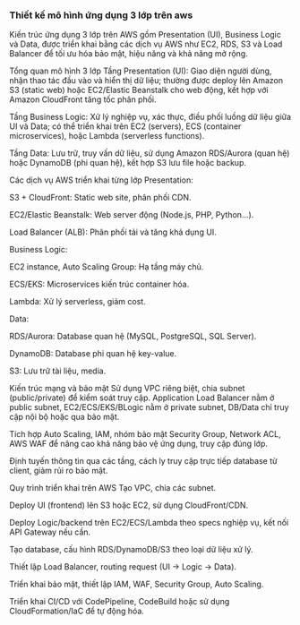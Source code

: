 ### Thiết kế mô hình ứng dụng 3 lớp trên aws

Kiến trúc ứng dụng 3 lớp trên AWS gồm Presentation (UI), Business Logic và Data, được triển khai bằng các dịch vụ AWS như EC2, RDS, S3 và Load Balancer để tối ưu hóa bảo mật, hiệu năng và khả năng mở rộng.

Tổng quan mô hình 3 lớp
Tầng Presentation (UI): Giao diện người dùng, nhận thao tác đầu vào và hiển thị dữ liệu; thường được deploy lên Amazon S3 (static web) hoặc EC2/Elastic Beanstalk cho web động, kết hợp với Amazon CloudFront tăng tốc phân phối.

Tầng Business Logic: Xử lý nghiệp vụ, xác thực, điều phối luồng dữ liệu giữa UI và Data; có thể triển khai trên EC2 (servers), ECS (container microservices), hoặc Lambda (serverless functions).

Tầng Data: Lưu trữ, truy vấn dữ liệu, sử dụng Amazon RDS/Aurora (quan hệ) hoặc DynamoDB (phi quan hệ), kết hợp S3 lưu file hoặc backup.

Các dịch vụ AWS triển khai từng lớp
Presentation:

S3 + CloudFront: Static web site, phân phối CDN.

EC2/Elastic Beanstalk: Web server động (Node.js, PHP, Python...).

Load Balancer (ALB): Phân phối tải và tăng khả dụng UI.

Business Logic:

EC2 instance, Auto Scaling Group: Hạ tầng máy chủ.

ECS/EKS: Microservices kiến trúc container hóa.

Lambda: Xử lý serverless, giảm cost.

Data:

RDS/Aurora: Database quan hệ (MySQL, PostgreSQL, SQL Server).

DynamoDB: Database phi quan hệ key-value.

S3: Lưu trữ tài liệu, media.

Kiến trúc mạng và bảo mật
Sử dụng VPC riêng biệt, chia subnet (public/private) để kiểm soát truy cập. Application Load Balancer nằm ở public subnet, EC2/ECS/EKS/BLogic nằm ở private subnet, DB/Data chỉ truy cập nội bộ hoặc qua bảo mật.

Tích hợp Auto Scaling, IAM, nhóm bảo mật Security Group, Network ACL, AWS WAF để nâng cao khả năng bảo vệ ứng dụng, truy cập đúng lớp.

Định tuyến thông tin qua các tầng, cách ly truy cập trực tiếp database từ client, giảm rủi ro bảo mật.

Quy trình triển khai trên AWS
Tạo VPC, chia các subnet.

Deploy UI (frontend) lên S3 hoặc EC2, sử dụng CloudFront/CDN.

Deploy Logic/backend trên EC2/ECS/Lambda theo specs nghiệp vụ, kết nối API Gateway nếu cần.

Tạo database, cấu hình RDS/DynamoDB/S3 theo loại dữ liệu xử lý.

Thiết lập Load Balancer, routing request (UI → Logic → Data).

Triển khai bảo mật, thiết lập IAM, WAF, Security Group, Auto Scaling.

Triển khai CI/CD với CodePipeline, CodeBuild hoặc sử dụng CloudFormation/IaC để tự động hóa.

